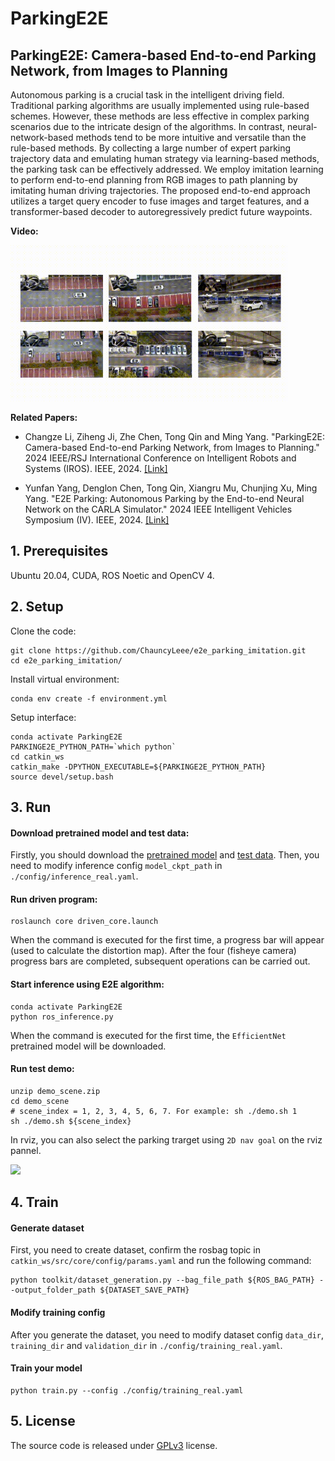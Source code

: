 # ParkingE2E

## ParkingE2E: Camera-based End-to-end Parking Network, from Images to Planning
Autonomous parking is a crucial task in the intelligent driving field.
Traditional parking algorithms are usually implemented using rule-based schemes.
However, these methods are less effective in complex parking scenarios due to the intricate design of the algorithms.
In contrast, neural-network-based methods tend to be more intuitive and versatile than the rule-based methods.
By collecting a large number of expert parking trajectory data and emulating human strategy via learning-based methods, the parking task can be effectively addressed.
We employ imitation learning to perform end-to-end planning from RGB images to path planning by imitating human driving trajectories.
The proposed end-to-end approach utilizes a target query encoder to fuse images and target features, and a transformer-based decoder to autoregressively predict future waypoints.

**Video:**

<img src="resource/video_show.gif" height="250">

**Related Papers:**

- Changze Li, Ziheng Ji, Zhe Chen, Tong Qin and Ming Yang. "ParkingE2E: Camera-based End-to-end Parking Network, from Images to Planning." 2024 IEEE/RSJ International Conference on Intelligent Robots and Systems (IROS). IEEE, 2024. [\[Link\]](./resource/iros2024_parking.pdf)

- Yunfan Yang, Denglon Chen, Tong Qin, Xiangru Mu, Chunjing Xu, Ming Yang. "E2E Parking: Autonomous Parking by the End-to-end Neural Network on the CARLA Simulator." 2024 IEEE Intelligent Vehicles Symposium (IV). IEEE, 2024. [\[Link\]](https://ieeexplore.ieee.org/abstract/document/10588551)


## 1. Prerequisites
Ubuntu 20.04, CUDA, ROS Noetic and OpenCV 4.


## 2. Setup
Clone the code:
```Shell
git clone https://github.com/ChauncyLeee/e2e_parking_imitation.git
cd e2e_parking_imitation/
```

Install virtual environment:
```Shell
conda env create -f environment.yml
```

Setup interface:
```shell
conda activate ParkingE2E
PARKINGE2E_PYTHON_PATH=`which python`
cd catkin_ws
catkin_make -DPYTHON_EXECUTABLE=${PARKINGE2E_PYTHON_PATH}
source devel/setup.bash
```


## 3. Run

#### Download pretrained model and test data:
Firstly, you should download the [pretrained model](https://drive.google.com/file/d/1rZ4cmgXOUFgJDLFdnvAI6voU9ZkhsmYV/view?usp=drive_link) and [test data](https://drive.google.com/file/d/11kA-srYa6S30OqyCdyg3jGNZxBMsUHYC/view?usp=drive_link). Then, you need to modify inference config `model_ckpt_path` in `./config/inference_real.yaml`.

#### Run driven program:
```Shell
roslaunch core driven_core.launch
```

When the command is executed for the first time, a progress bar will appear (used to calculate the distortion map). After the four (fisheye camera) progress bars are completed, subsequent operations can be carried out.

#### Start inference using E2E algorithm:
```shell
conda activate ParkingE2E
python ros_inference.py
```
When the command is executed for the first time, the `EfficientNet` pretrained model will be downloaded.

#### Run test demo:
```shell
unzip demo_scene.zip
cd demo_scene
# scene_index = 1, 2, 3, 4, 5, 6, 7. For example: sh ./demo.sh 1
sh ./demo.sh ${scene_index}
```

In rviz, you can also select the parking trarget using `2D nav goal` on the rviz pannel.

<img src="resource/demo.gif" height="250">

## 4. Train

#### Generate dataset
First, you need to create dataset, confirm the rosbag topic in `catkin_ws/src/core/config/params.yaml` and run the following command:
```
python toolkit/dataset_generation.py --bag_file_path ${ROS_BAG_PATH} --output_folder_path ${DATASET_SAVE_PATH}
```

#### Modify training config
After you generate the dataset, you need to modify dataset config `data_dir`, `training_dir` and `validation_dir` in `./config/training_real.yaml`.

#### Train your model
```Shell
python train.py --config ./config/training_real.yaml
```


## 5. License
The source code is released under [GPLv3](http://www.gnu.org/licenses/) license.